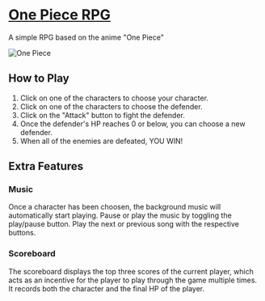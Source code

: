 # [One Piece RPG](https://joverlee521.github.io/unit-4-game/)
A simple RPG based on the anime "One Piece" 

![One Piece](https://github.com/joverlee521/unit-4-game/blob/master/assets/images/logo.png)

## How to Play
1. Click on one of the characters to choose your character.
1. Click on one of the characters to choose the defender.
1. Click on the "Attack" button to fight the defender.
1. Once the defender's HP reaches 0 or below, you can choose a new defender.
1. When all of the enemies are defeated, YOU WIN!

## Extra Features
### Music
Once a character has been choosen, the background music will automatically start playing. Pause or play the music by toggling the play/pause button. Play the next or previous song with the respective buttons.

### Scoreboard
The scoreboard displays the top three scores of the current player, which acts as an incentive for the player to play through the game multiple times. It records both the character and the final HP of the player. 
